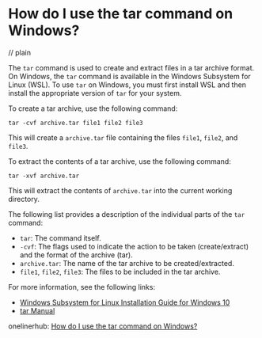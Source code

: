 # How do I use the tar command on Windows?
// plain

The `tar` command is used to create and extract files in a tar archive format. On Windows, the `tar` command is available in the Windows Subsystem for Linux (WSL). To use `tar` on Windows, you must first install WSL and then install the appropriate version of `tar` for your system.

To create a tar archive, use the following command:
```
tar -cvf archive.tar file1 file2 file3
```
This will create a `archive.tar` file containing the files `file1`, `file2`, and `file3`.

To extract the contents of a tar archive, use the following command:
```
tar -xvf archive.tar
```
This will extract the contents of `archive.tar` into the current working directory.

The following list provides a description of the individual parts of the `tar` command:
- `tar`: The command itself.
- `-cvf`: The flags used to indicate the action to be taken (create/extract) and the format of the archive (tar).
- `archive.tar`: The name of the tar archive to be created/extracted.
- `file1`, `file2`, `file3`: The files to be included in the tar archive.

For more information, see the following links:
- [Windows Subsystem for Linux Installation Guide for Windows 10](https://docs.microsoft.com/en-us/windows/wsl/install-win10)
- [tar Manual](https://www.gnu.org/software/tar/manual/tar.html)

onelinerhub: [How do I use the tar command on Windows?](https://onelinerhub.com/cli-tar/how-do-i-use-the-tar-command-on-windows)